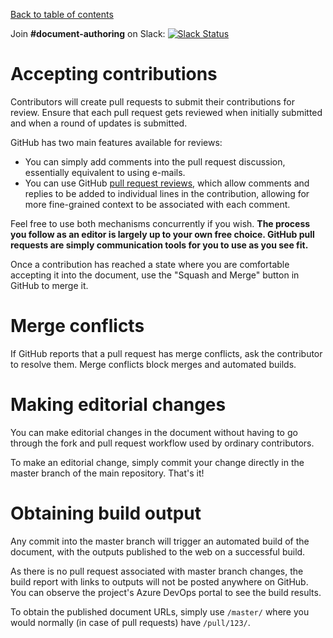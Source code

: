 [Back to table of contents](README.md)

Join **#document-authoring** on Slack: [![Slack Status](https://dashif-slack.azurewebsites.net/badge.svg)](https://dashif-slack.azurewebsites.net)

# Accepting contributions

Contributors will create pull requests to submit their contributions for review. Ensure that each pull request gets reviewed when initially submitted and when a round of updates is submitted.

GitHub has two main features available for reviews:

* You can simply add comments into the pull request discussion, essentially equivalent to using e-mails.
* You can use GitHub [pull request reviews](https://help.github.com/articles/about-pull-request-reviews/), which allow comments and replies to be added to individual lines in the contribution, allowing for more fine-grained context to be associated with each comment.

Feel free to use both mechanisms concurrently if you wish. **The process you follow as an editor is largely up to your own free choice. GitHub pull requests are simply communication tools for you to use as you see fit.**

Once a contribution has reached a state where you are comfortable accepting it into the document, use the "Squash and Merge" button in GitHub to merge it.

# Merge conflicts

If GitHub reports that a pull request has merge conflicts, ask the contributor to resolve them. Merge conflicts block merges and automated builds.

# Making editorial changes

You can make editorial changes in the document without having to go through the fork and pull request workflow used by ordinary contributors.

To make an editorial change, simply commit your change directly in the master branch of the main repository. That's it!

# Obtaining build output

Any commit into the master branch will trigger an automated build of the document, with the outputs published to the web on a successful build.

As there is no pull request associated with master branch changes, the build report with links to outputs will not be posted anywhere on GitHub. You can observe the project's Azure DevOps portal to see the build results.

To obtain the published document URLs, simply use `/master/` where you would normally (in case of pull requests) have `/pull/123/`.